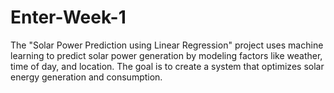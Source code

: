 # Enter-Week-1
The "Solar Power Prediction using Linear Regression" project uses machine learning to predict solar power generation by modeling factors like weather, time of day, and location. The goal is to create a system that optimizes solar energy generation and consumption.
